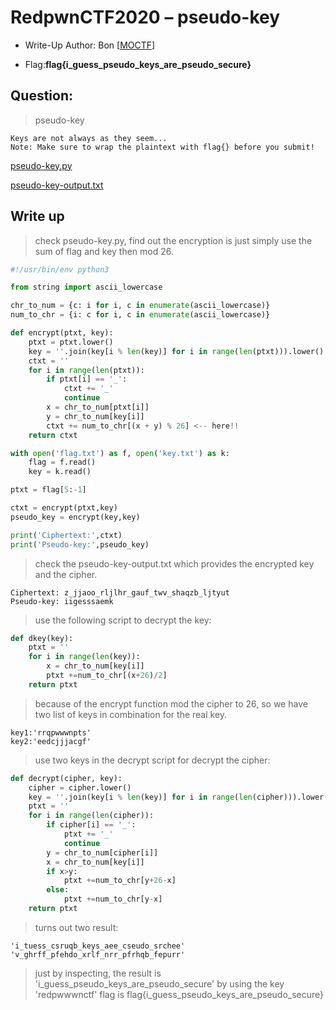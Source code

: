 # RedpwnCTF2020 – pseudo-key

- Write-Up Author: Bon \[[MOCTF](https://www.facebook.com/MOCSCTF)\]

- Flag:**flag{i_guess_pseudo_keys_are_pseudo_secure}**

## **Question:**
> pseudo-key

```
Keys are not always as they seem...
Note: Make sure to wrap the plaintext with flag{} before you submit!
```

[pseudo-key.py](./pseudo-key.py)

[pseudo-key-output.txt](./pseudo-key-output.txt)
## Write up
>check pseudo-key.py, find out the encryption is just simply use the sum of flag and key then mod 26.

```python
#!/usr/bin/env python3

from string import ascii_lowercase

chr_to_num = {c: i for i, c in enumerate(ascii_lowercase)}
num_to_chr = {i: c for i, c in enumerate(ascii_lowercase)}

def encrypt(ptxt, key):
    ptxt = ptxt.lower()
    key = ''.join(key[i % len(key)] for i in range(len(ptxt))).lower()
    ctxt = ''
    for i in range(len(ptxt)):
        if ptxt[i] == '_':
            ctxt += '_'
            continue
        x = chr_to_num[ptxt[i]]
        y = chr_to_num[key[i]]
        ctxt += num_to_chr[(x + y) % 26] <-- here!!
    return ctxt

with open('flag.txt') as f, open('key.txt') as k:
    flag = f.read()
    key = k.read()

ptxt = flag[5:-1]

ctxt = encrypt(ptxt,key)
pseudo_key = encrypt(key,key)

print('Ciphertext:',ctxt)
print('Pseudo-key:',pseudo_key)
```

>check the pseudo-key-output.txt which provides the encrypted key and the cipher.

```
Ciphertext: z_jjaoo_rljlhr_gauf_twv_shaqzb_ljtyut
Pseudo-key: iigesssaemk
```

>use the following script to decrypt the key:

```python
def dkey(key):
    ptxt = ''
    for i in range(len(key)):
        x = chr_to_num[key[i]]
        ptxt +=num_to_chr[(x+26)/2]
    return ptxt
```

>because of the encrypt function mod the cipher to 26, so we have two list of keys in combination for the real key.

```
key1:'rrqpwwwnpts'
key2:'eedcjjjacgf'
```

>use two keys in the decrypt script for decrypt the cipher:

```python
def decrypt(cipher, key):
    cipher = cipher.lower()
    key = ''.join(key[i % len(key)] for i in range(len(cipher))).lower()
    ptxt = ''
    for i in range(len(cipher)):
        if cipher[i] == '_':
            ptxt += '_'
            continue
        y = chr_to_num[cipher[i]]
        x = chr_to_num[key[i]]
        if x>y:
            ptxt +=num_to_chr[y+26-x]
        else:
            ptxt +=num_to_chr[y-x]
    return ptxt
```

>turns out two result:

```
'i_tuess_csruqb_keys_aee_cseudo_srchee'
'v_ghrff_pfehdo_xrlf_nrr_pfrhqb_fepurr'
```

>just by inspecting, the result is 'i_guess_pseudo_keys_are_pseudo_secure' by using the key 'redpwwwnctf'
flag is flag{i_guess_pseudo_keys_are_pseudo_secure}
